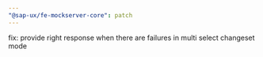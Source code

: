 ```yaml
---
"@sap-ux/fe-mockserver-core": patch
---
```


fix: provide right response when there are failures in multi select changeset mode
